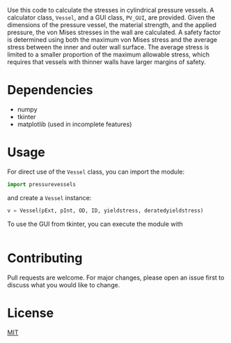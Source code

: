 Use this code to calculate the stresses in cylindrical pressure vessels. A calculator class, `Vessel`, and a GUI class, `PV_GUI`, are provided.
Given the dimensions of the pressure vessel, the material strength, and the applied pressure, the von Mises stresses in the wall are calculated. A safety factor is determined using both the maximum von Mises stress and the average stress between the inner and outer wall surface. The average stress is limited to a smaller proportion of the maximum allowable stress, which requires that vessels with thinner walls have larger margins of safety.

# Dependencies
* numpy
* tkinter
* matplotlib (used in incomplete features)

# Usage
For direct use of the `Vessel` class, you can import the module:
```python
import pressurevessels
```
and create a `Vessel` instance:
```python
v = Vessel(pExt, pInt, OD, ID, yieldstress, deratedyieldstress)
```

To use the GUI from tkinter, you can execute the module with 
```python -m pressurevessels
```

# Contributing
Pull requests are welcome. For major changes, please open an issue first to discuss what you would like to change.

# License
[MIT](https://choosealicense.com/licenses/mit/)
